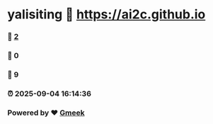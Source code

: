 # yalisiting :link: https://ai2c.github.io 
### :page_facing_up: [2](https://ai2c.github.io/tag.html) 
### :speech_balloon: 0 
### :hibiscus: 9 
### :alarm_clock: 2025-09-04 16:14:36 
### Powered by :heart: [Gmeek](https://github.com/Meekdai/Gmeek)
